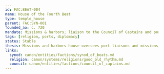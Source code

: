 ```yaml
---
id: FAC:BEAT-004
name: House of the Fourth Beat
type: temple_house
parent: FAC:SYN-001
founded_ao: c. 720
mandate: Missions & harbors; liaison to the Council of Captains and port magistracies.
tags: [religion, ports, diplomacy]
status: Stable
thesis: Missions-and-harbors house—oversees port liaisons and missions; maintains ties with the Council of Captains.
links:
  synod: canon/entities/factions/synod_of_beats.md
  religion: canon/systems/religions/good_old_rhythm.md
  council: canon/entities/factions/council_of_captains.md
---
```

